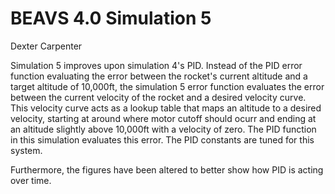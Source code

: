 # BEAVS 4.0 Simulation 5

Dexter Carpenter

Simulation 5 improves upon simulation 4's PID. Instead of the PID error function evaluating the error between the rocket's current altitude and a target altitude of 10,000ft, the simulation 5 error function evaluates the error between the current velocity of the rocket and a desired velocity curve. This velocity curve acts as a lookup table that maps an altitude to a desired velocity, starting at around where motor cutoff should ocurr and ending at an altitude slightly above 10,000ft with a velocity of zero. The PID function in this simulation evaluates this error. The PID constants are tuned for this system.

Furthermore, the figures have been altered to better show how PID is acting over time.
